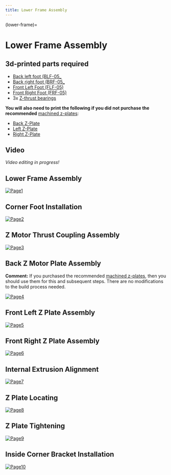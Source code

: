 ```yaml
---
title: Lower Frame Assembly
---
```


(lower-frame)=
# Lower Frame Assembly

## 3d-printed parts required

- [Back left foot (BLF-05_](https://github.com/machineagency/jubilee/blob/rel/jubilee_2.2.0/frame/fabrication_exports/3d_printed_parts/frame/back_left_foot.STL) 
- [Back right foot (BRF-05_](https://github.com/machineagency/jubilee/blob/rel/jubilee_2.2.0/frame/fabrication_exports/3d_printed_parts/frame/back_right_foot.STL) 
- [Front Left Foot (FLF-05)](https://github.com/machineagency/jubilee/blob/rel/jubilee_2.2.0/frame/fabrication_exports/3d_printed_parts/frame/front_left_foot.STL) 
- [Front Right Foot (FRF-05)](https://github.com/machineagency/jubilee/blob/rel/jubilee_2.2.0/frame/fabrication_exports/3d_printed_parts/frame/front_right_foot.STL) 
- 3x [Z-thrust bearings](https://github.com/machineagency/jubilee/blob/rel/jubilee_2.2.0/frame/fabrication_exports/3d_printed_parts/frame/z_thrust_bearing_spacer.STL)

**You will also need to print the following if you did not 
purchase the recommended** [machined z-plates](https://mandalaroseworks.com/products/jubilee-machined-zplates):

- [Back Z-Plate](https://github.com/machineagency/jubilee/blob/rel/jubilee_2.2.0/frame/fabrication_exports/3d_printed_parts/frame/back_z_motor_plate.STL)
- [Left Z-Plate](https://github.com/machineagency/jubilee/blob/rel/jubilee_2.2.0/frame/fabrication_exports/3d_printed_parts/frame/front_left_z_motor_plate.STL)
- [Right Z-Plate](https://github.com/machineagency/jubilee/blob/rel/jubilee_2.2.0/frame/fabrication_exports/3d_printed_parts/frame/front_left_z_motor_plate.STL)

## Video
_Video editing in progress!_

## Lower Frame Assembly
[![Page1](_static/lower_frame0.png)](_static/lower_frame0.png)

## Corner Foot Installation
[![Page2](_static/lower_frame1.png)](_static/lower_frame1.png)

## Z Motor Thrust Coupling Assembly
[![Page3](_static/lower_frame2.png)](_static/lower_frame2.png)

## Back Z Motor Plate Assembly

**Comment:** If you purchased the recommended [machined z-plates](https://mandalaroseworks.com/products/jubilee-machined-zplates), then you should use them for this and subsequent steps. There are no modifications to the build process needed. 

[![Page4](_static/lower_frame3.png)](_static/lower_frame3.png)

## Front Left Z Plate Assembly
[![Page5](_static/lower_frame4.png)](_static/lower_frame4.png)

## Front Right Z Plate Assembly
[![Page6](_static/lower_frame5.png)](_static/lower_frame5.png)

## Internal Extrusion Alignment
[![Page7](_static/lower_frame6.png)](_static/lower_frame6.png)

## Z Plate Locating
[![Page8](_static/lower_frame7.png)](_static/lower_frame7.png)

## Z Plate Tightening
[![Page9](_static/lower_frame8.png)](_static/lower_frame8.png)

## Inside Corner Bracket Installation
[![Page10](_static/lower_frame9.png)](_static/lower_frame9.png)
